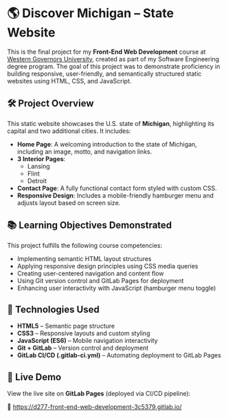 # 🌎 Discover Michigan – State Website

This is the final project for my **Front-End Web Development** course at [Western Governors University](https://www.wgu.edu/), created as part of my Software Engineering degree program. The goal of this project was to demonstrate proficiency in building responsive, user-friendly, and semantically structured static websites using HTML, CSS, and JavaScript.

## 🛠️ Project Overview

This static website showcases the U.S. state of **Michigan**, highlighting its capital and two additional cities. It includes:

- **Home Page**: A welcoming introduction to the state of Michigan, including an image, motto, and navigation links.
- **3 Interior Pages**:
  - Lansing
  - Flint
  - Detroit
- **Contact Page**: A fully functional contact form styled with custom CSS.
- **Responsive Design**: Includes a mobile-friendly hamburger menu and adjusts layout based on screen size.

## 📚 Learning Objectives Demonstrated

This project fulfills the following course competencies:

- Implementing semantic HTML layout structures
- Applying responsive design principles using CSS media queries
- Creating user-centered navigation and content flow
- Using Git version control and GitLab Pages for deployment
- Enhancing user interactivity with JavaScript (hamburger menu toggle)

## 🧰 Technologies Used

- **HTML5** – Semantic page structure
- **CSS3** – Responsive layouts and custom styling
- **JavaScript (ES6)** – Mobile navigation interactivity
- **Git + GitLab** – Version control and deployment
- **GitLab CI/CD (.gitlab-ci.yml)** – Automating deployment to GitLab Pages

## 🚀 Live Demo

View the live site on **GitLab Pages** (deployed via CI/CD pipeline):

🔗 https://d277-front-end-web-development-3c5379.gitlab.io/ 



